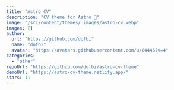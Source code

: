 ```yaml
---
title: "Astro CV"
description: "CV theme for Astro 🚀"
image: "/src/content/themes/_images/astro-cv.webp"
images: []
author:
  url: "https://github.com/dofbi"
  name: "dofbi"
  avatar: "https://avatars.githubusercontent.com/u/84446?v=4"
categories:
  - "other"
repoUrl: "https://github.com/dofbi/astro-cv-theme"
demoUrl: "https://astro-cv-theme.netlify.app/"
stars: 11
---
```

